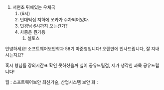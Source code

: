 1. 서현초 뒤에있는 우체국 
	1. (6시)
	2. 빈대떡집 지하에 쏘카가 주차되어있다.
	3. 민경님 6시까지 오는건가?
	4. 차종은 뭔가용
		1. 셀토스

안녕하세요!
소프트웨어보안학과 58기 마준영입니다!
오랜만에 인사드립니다, 잘 지내시는지요?

혹시 형님들 강의시간표 확인 못하셨을까 싶어 공유드릴겸, 제가 생각한 과목 공유드립니다!

월 : 소프트웨어보안 최신기술, 산업시스템 보안
화 :